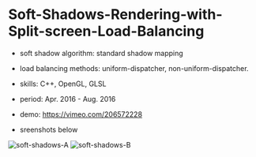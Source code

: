 # Soft-Shadows-Rendering-with-Split-screen-Load-Balancing

* soft shadow algorithm: standard shadow mapping
* load balancing methods: uniform-dispatcher, non-uniform-dispatcher.

* skills: C++, OpenGL, GLSL
* period: Apr. 2016 - Aug. 2016

* demo: https://vimeo.com/206572228
* sreenshots below

![soft-shadows-A](https://github.com/FrankBATMAN/Soft-Shadows-Rendering-with-Split-screen-Load-Balancing/blob/master/ScreenShots/SotfShaowMapping_A.bmp)
![soft-shadows-B](https://github.com/FrankBATMAN/Soft-Shadows-Rendering-with-Split-screen-Load-Balancing/blob/master/ScreenShots/SotfShaowMapping_B.bmp)

